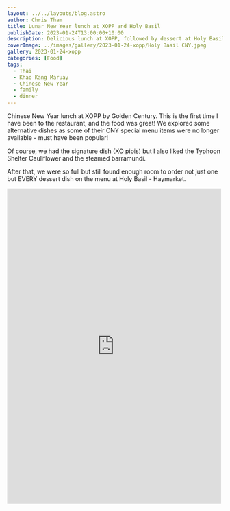 ```yaml
---
layout: ../../layouts/blog.astro
author: Chris Tham
title: Lunar New Year lunch at XOPP and Holy Basil
publishDate: 2023-01-24T13:00:00+10:00
description: Delicious lunch at XOPP, followed by dessert at Holy Basil
coverImage: ../images/gallery/2023-01-24-xopp/Holy Basil CNY.jpeg
gallery: 2023-01-24-xopp
categories: [Food]
tags:
  - Thai
  - Khao Kang Maruay
  - Chinese New Year
  - family
  - dinner
---
```


Chinese New Year lunch at XOPP by Golden Century. This is the first time I have been to the restaurant, and the food was great! We explored some alternative dishes as some of their CNY special menu items were no longer available - must have been popular!

Of course, we had the signature dish (XO pipis) but I also liked the Typhoon Shelter Cauliflower and the steamed barramundi.

After that, we were so full but still found enough room to order not just one but EVERY dessert dish on the menu at Holy Basil - Haymarket.

<iframe src="https://www.facebook.com/plugins/post.php?href=https%3A%2F%2Fwww.facebook.com%2Fchris1.tham%2Fposts%2Fpfbid0SVoBqe1joJAyPw4QKY3znPtFwMWAofHHvggRZfY5JPF3pyBBu3U7itPxzRChV1zcl&show_text=true&width=500" width="500" height="736" style="border:none;overflow:hidden" scrolling="no" frameborder="0" allowfullscreen="true" allow="autoplay; clipboard-write; encrypted-media; picture-in-picture; web-share"></iframe>
